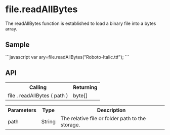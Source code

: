 <H1>file.readAllBytes</H1>

The readAllBytes function is established to load a binary file into a bytes array. 
<h2>Sample</h2>
```javascript
var ary=file.readAllBytes("Roboto-Italic.ttf");
```

<h2>API</h2>

<table>
<tr><th>Calling</th><th>Returning</th></tr>
<tr><td>file . readAllBytes ( path )</td><td>byte[]</td></tr>
</table>


<table>
<tr><th>Parameters</th><th>Type</th><th>Description</th></tr>
<tr><td>path</td><td>String</td><td>The relative file or folder path to the storage.</td></tr>
</table>
